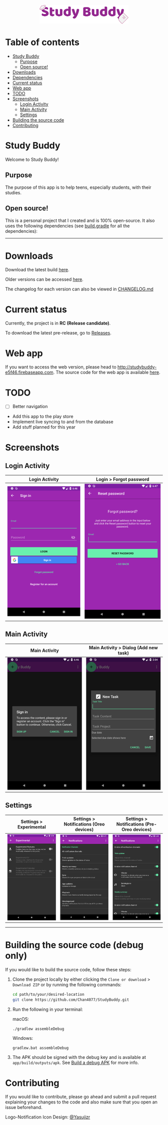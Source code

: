 <p align="center"><img src="art/Logotype/Logotype512.png" alt="Studdy Buddy" height="60px"></p>

# Table of contents
- [Study Buddy](#study-buddy)
  - [Purpose](#purpose)
  - [Open source!](#open-source)
- [Downloads](#downloads)
- [Dependencies](#dependencies)
- [Current status](#current-status)
- [Web app](#web-app)
- [TODO](#todo)
- [Screenshots](#screenshots)
  - [Login Activity](#login-activity)
  - [Main Activity](#main-activity)
  - [Settings](#settings)
- [Building the source code](#building-the-source-code)
- [Contributing](#contributing)

# Study Buddy

Welcome to Study Buddy!

## Purpose

The purpose of this app is to help teens, especially students, with their studies.

## Open source!

This is a personal project that I created and is 100% open-source. It also uses the following dependencies (see [build.gradle](app/build.gradle) for all the dependencies):

---

# Downloads

Download the latest build [here](https://github.com/Chan4077/StudyBuddy-builds/blob/master/release/com.edricchan.studybuddy-v1.0.0-rc.503.apk).

Older versions can be accessed [here](https://github.com/Chan4077/StudyBuddy-builds/blob/master/release).

The changelog for each version can also be viewed in [CHANGELOG.md](/CHANGELOG.md)

# Current status

Currently, the project is in **RC (Release candidate)**.

To download the latest pre-release, go to [Releases](https://github.com/Chan4077/StudyBuddy/releases).

# Web app

If you want to access the web version, please head to <http://studybuddy-e5f46.firebaseapp.com>. The source code for the web app is available [here](https://github.com/Chan4077/StudyBuddy-web).

# TODO


- [ ] Better navigation
- Add this app to the play store
- Implement live syncing to and from the database
- Add stuff planned for this year

# Screenshots

## Login Activity

Login Activity | Login > Forgot password
---|---
[![Login Activity][art-login-activity]][art-login-activity] | [![Login > Forgot password][art-login-forgot-password]][art-login-forgot-password]

## Main Activity

Main Activity | Main Activity > Dialog (Add new task)
---|---
[![Main Activity][art-main-activity]][art-main-activity] | [![Main Activity > Dialog (Add new task)][art-main-activity-dialog-add-task]][art-main-activity-dialog-add-task]
## Settings
Settings > Experimental | Settings > Notifications (Oreo devices) | Settings > Notifications (Pre-Oreo devices)
---|---|---
[![Settings > Experimental][art-settings-experimental]][art-settings-experimental] | [![Settings > Notifications (Oreo devices)][art-settings-notifications-oreo]][art-settings-notifications-oreo] | [![Settings > Notifications (Pre-Oreo devices)][art-settings-notifications-pre-oreo]][art-settings-notifications-pre-oreo]
---
# Building the source code (debug only)
If you would like to build the source code, follow these steps:
1. Clone the project locally by either clicking the `Clone or download` > `Download ZIP` or by running the following commands:
   ```bash
   cd path/to/your/desired-location
   git clone https://github.com/Chan4077/StudyBuddy.git
   ```
2. Run the following in your terminal:
   
   macOS:
   ```bash
   ./gradlew assembleDebug
   ```
   Windows:
   ```shell
   gradlew.bat assembleDebug
   ```
3. The APK should be signed with the debug key and is available at `app/build/outputs/apk`. See [Build a debug APK](https://developer.android.com/studio/build/building-cmdline.html#DebugMode) for more info.

# Contributing
If you would like to contribute, please go ahead and submit a pull request explaining your changes to the code and also make sure that you open an issue beforehand.

Logo-Notification Icon Design: <a href="https://github.com/Yasujizr" target="_blank">@Yasujizr</a>

[art-login-activity]: art/screenshots/login_1.png
[art-login-forgot-password]: art/screenshots/login_forgot_password.png
[art-main-activity]: art/screenshots/main_1.png
[art-main-activity-dialog-add-task]: art/screenshots/main_dialog_add_task.png
[art-settings-experimental]: art/screenshots/settings_experimental.png
[art-settings-notifications-oreo]: art/screenshots/settings_notifications_oreo.png
[art-settings-notifications-pre-oreo]: art/screenshots/settings_notifications_pre_oreo.png
